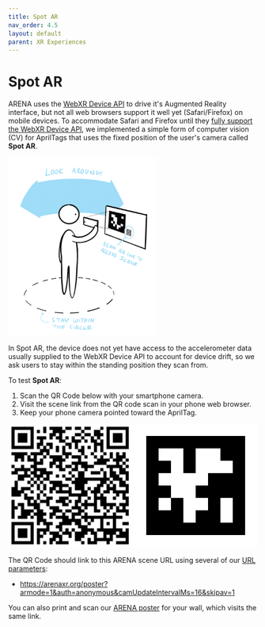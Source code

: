 ```yaml
---
title: Spot AR
nav_order: 4.5
layout: default
parent: XR Experiences
---
```


# Spot AR

ARENA uses the [WebXR Device API](https://immersiveweb.dev) to drive it's Augmented Reality interface, but not all web browsers support it well yet (Safari/Firefox) on mobile devices. To accommodate Safari and Firefox until they [fully support the WebXR Device API](/content/xr/requirements), we implemented a simple form of computer vision (CV) for AprilTags that uses the fixed position of the user's camera called **Spot AR**.

<img src="/assets/img/xr/spotar-diag.png" width="300"/>

In Spot AR, the device does not yet have access to the accelerometer data usually supplied to the WebXR Device API to account for device drift, so we ask users to stay within the standing position they scan from.

To test **Spot AR**:
1. Scan the QR Code below with your smartphone camera.
1. Visit the scene link from the QR code scan in your phone web browser.
1. Keep your phone camera pointed toward the AprilTag.

<img src="/assets/img/xr/spotar-qrcode.png" width="250"/>
<img src="/assets/img/xr/spotar-apriltag.png" width="250"/>

The QR Code should link to this ARENA scene URL using several of our [URL parameters](/content/interface/params):
- https://arenaxr.org/poster?armode=1&auth=anonymous&camUpdateIntervalMs=16&skipav=1

You can also print and scan our [ARENA poster](/assets/img/xr/ARENA-poster-print.pdf) for your wall, which visits the same link.
